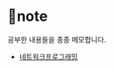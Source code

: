 # 📓note

공부한 내용들을 종종 메모합니다.

- [네트워크프로그래밍](https://github.com/JiHyeong-Hong/note/blob/master/%EB%84%A4%ED%8A%B8%EC%9B%8C%ED%81%AC%ED%94%84%EB%A1%9C%EA%B7%B8%EB%9E%98%EB%B0%8D/%EB%84%A4%ED%8A%B8%EC%9B%8C%ED%81%AC%ED%94%84%EB%A1%9C%EA%B7%B8%EB%9E%98%EB%B0%8D.md)
